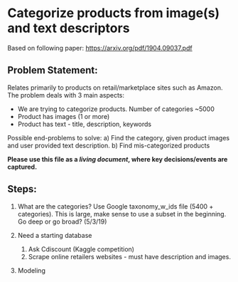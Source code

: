 # Categorize products from image(s) and text descriptors
Based on following paper: https://arxiv.org/pdf/1904.09037.pdf

## Problem Statement:
Relates primarily to products on retail/marketplace sites such as Amazon. The problem deals with 3 main aspects:
* We are trying to categorize products. Number of categories ~5000
* Product has images (1 or more)
* Product has text - title, description, keywords

Possible end-problems to solve: 
a) Find the category, given product images and user provided text description. 
b) Find mis-categorized products

**Please use this file as a _living document_, where key decisions/events are captured.**

## Steps:

1. What are the categories? 
Use Google taxonomy_w_ids file (5400 + categories). 
This is large, make sense to use a subset in the beginning. Go deep or go broad? (5/3/19)

2. Need a starting database
   1. Ask Cdiscount (Kaggle competition)
   2. Scrape online retailers websites - must have description and images.

3. Modeling

